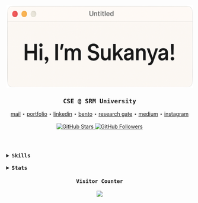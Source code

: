 <p align="center">
  <img src="https://github.com/Sukanyasingh3/Sukanyasingh3/blob/main/Assets/Banner%20(1).png"width="550">
</p><div align="center">
  <h3><samp>CSE @ SRM University</samp></h3>
</div>
<div align="center">
  <a href="mailto:sukanyasingh303@gmail.com">mail</a> ⋆
  <a href="https://sukanya.vercel.app/">portfolio</a> ⋆
  <a href="https://www.linkedin.com/in/sukanyasingh3/">linkedin</a> ⋆
  <a href="https://bento.me/sukanyasingh">bento</a> ⋆
  <a href="https://www.researchgate.net/profile/Sukanya-Singh-5?ev=hdr_xprf">research gate</a> ⋆
  <a href="https://medium.com/@sukanyasingh303">medium</a> ⋆
  <a href="https://www.instagram.com/_sukanyasingh_/">instagram</a>
</div>
<br>
<div align="center"> 
  <a href="https://github-readme-stats.vercel.app/api?username=Sukanyasingh3&hide_title=false&hide_border=true&show_icons=true&include_all_commits=true&line_height=20&bg_color=0,EC6C6C,FFD479,FFFC79,73FA79&theme=graywhite&locale=cn">
    <img src="https://img.shields.io/github/stars/Sukanyasingh3?color=fefb7b&logo=Undertale" alt="GitHub Stars">
  </a>
  <a href="https://github.com/Sukanyasingh3?tab=followers">
    <img src="https://img.shields.io/github/followers/Sukanyasingh3?color=27da6b&logo=Handshake" alt="GitHub Followers">
  </a>
</div>


<br><br>


<samp>
<details>
  <summary><b>Skills</b></summary>
<br><br>
<div align="left">  
<a href="https://www.cprogramming.com/" target="_blank"><img style="margin: 10px" src="https://profilinator.rishav.dev/skills-assets/c-original.svg" alt="C" height="50" /></a>  
<a href="https://www.cplusplus.com/" target="_blank"><img style="margin: 10px" src="https://profilinator.rishav.dev/skills-assets/cplusplus-original.svg" alt="C++" height="50" /></a>  
<a href="https://www.python.org/" target="_blank"><img style="margin: 10px" src="https://profilinator.rishav.dev/skills-assets/python-original.svg" alt="Python" height="50" /></a>  
<a href="https://www.tensorflow.org/" target="_blank"><img style="margin: 10px" src="https://profilinator.rishav.dev/skills-assets/tensorflow-icon.svg" alt="TensorFlow" height="50" /</a>  
<a href="https://keras.io/" target="_blank"><img style="margin: 10px" src="https://profilinator.rishav.dev/skills-assets/keras.png" alt="Keras" height="50" /></a>  
<a href="https://opencv.org/" target="_blank"><img style="margin: 10px" src="https://profilinator.rishav.dev/skills-assets/opencv-icon.svg" alt="OpenCV" height="50" /></a>  
<a href="https://numpy.org/" target="_blank"><img style="margin: 10px" src="https://github.com/devicons/devicon/raw/master/icons/numpy/numpy-original.svg" alt="NumPy" height="50" /></a> 
<a href="https://pytorch.org/" target="_blank"><img style="margin: 10px" src="https://profilinator.rishav.dev/skills-assets/pytorch-icon.svg" alt="pytorch" height="50" /></a>  
<a href="https://www.java.com/" target="_blank"><img style="margin: 10px" src="https://profilinator.rishav.dev/skills-assets/java-original-wordmark.svg" alt="Java" height="50" /></a>
<a href="https://www.figma.com/" target="_blank"><img style="margin: 10px" src="https://profilinator.rishav.dev/skills-assets/figma-icon.svg" alt="Figma" height="50" /></a>  
<a href="https://en.wikipedia.org/wiki/HTML5" target="_blank"><img style="margin: 10px" src="https://profilinator.rishav.dev/skills-assets/html5-original-wordmark.svg" alt="HTML5" height="50" /></a>  
<a href="https://www.w3schools.com/css/" target="_blank"><img style="margin: 10px" src="https://profilinator.rishav.dev/skills-assets/css3-original-wordmark.svg" alt="CSS3" height="50" /></a>  
<a href="https://www.javascript.com/" target="_blank"><img style="margin: 10px" src="https://profilinator.rishav.dev/skills-assets/javascript-original.svg" alt="JavaScript" height="50" /></a>  

  <a href="https://pandas.pydata.org/" target="_blank" rel="noreferrer"> <img src="https://raw.githubusercontent.com/devicons/devicon/2ae2a900d2f041da66e950e4d48052658d850630/icons/pandas/pandas-original.svg" alt="pandas"  height="50"/> </a> <a href="https://scikit-learn.org/" target="_blank" rel="noreferrer"> <img src="https://upload.wikimedia.org/wikipedia/commons/0/05/Scikit_learn_logo_small.svg" alt="scikit_learn" height="50"/> </a> <a href="https://seaborn.pydata.org/" target="_blank" rel="noreferrer"> <img src="https://seaborn.pydata.org/_images/logo-mark-lightbg.svg" alt="seaborn" height="50"/> </a> </p>

</div> 
</details> 
</samp>

<br/>  




<samp>
<details>
    <summary><b>Stats</b></summary>
<br>

<img src="https://github.com/Sukanyasingh3/Sukanyasingh3/blob/main/Assets/snake.svg" alt="Snake animation" /><br/> 
<div> 
  <div> 
 <!---
<img align="left" src="https://gitmystat.vercel.app/top?theme=dark&username=Sukanyasingh3&layout=default" height="160em" />
-->

  <img align="left" src="https://github-readme-streak-stats.herokuapp.com/?user=Sukanyasingh3&theme=dark&hide_border=false" height="160em" />
    </div>
<img align="left" src="https://github-readme-stats-git-masterrstaa-rickstaa.vercel.app/api?username=Sukanyasingh3&&show_icons=true&theme=dark" height="160em" /> 

</div>
<br> 
  
<img align="center" src="http://github-profile-summary-cards.vercel.app/api/cards/profile-details?username=Sukanyasingh3&theme=2077" height="300em" />



</details> 

</div>
</samp>
<samp>

<h4 align="center">Visitor Counter </h4>
  <p align="center"> 
  <img src="https://profile-counter.glitch.me/Sukanyasingh3/count.svg" /> 
<div align="center"> 
</samp>


